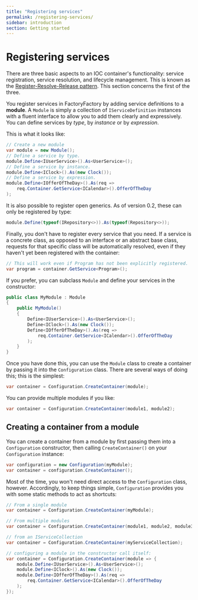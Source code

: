 ```yaml
---
title: "Registering services"
permalink: /registering-services/
sidebar: introduction
section: Getting started
---
```


Registering services
====================

There are three basic aspects to an IOC container's functionality: service
registration, service resolution, and lifecycle management. This is known as the
[Register-Resolve-Release pattern](http://blog.ploeh.dk/2010/09/29/TheRegisterResolveReleasepattern/). This
section concerns the first of the three.

You register services in FactoryFactory by adding service definitions to a
**module**. A `Module` is simply a collection of `IServiceDefinition` instances
with a fluent interface to allow you to add them clearly and expressively.
You can define services by *type*, by *instance* or by *expression*.

This is what it looks like:

```c#
// Create a new module
var module = new Module();
// Define a service by type.
module.Define<IUserService>().As<UserService>();
// Define a service by instance.
module.Define<IClock>().As(new Clock());
// Define a service by expression.
module.Define<IOfferOfTheDay>().As(req =>
    req.Container.GetService<ICalendar>().OfferOfTheDay
);
```

It is also possible to register open generics. As of version 0.2, these can only
be registered by type:

```c#
module.Define(typeof(IRepository<>)).As(typeof(Repository<>));
```

Finally, you don't have to register every service that you need. If a service is
a concrete class, as opposed to an interface or an abstract base class, requests
for that specific class will be automatically resolved, even if they haven't
yet been registered with the container:

```c#
// This will work even if Program has not been explicitly registered.
var program = container.GetService<Program>();
```

If you prefer, you can subclass `Module` and define your services in the
constructor:

```c#
public class MyModule : Module
{
    public MyModule()
    {
        Define<IUserService>().As<UserService>();
        Define<IClock>().As(new Clock());
        Define<IOfferOfTheDay>().As(req =>
            req.Container.GetService<ICalendar>().OfferOfTheDay
        );
    }
}
```

Once you have done this, you can use the `Module` class to create a container by
passing it into the `Configuration` class. There are several ways of doing this;
this is the simplest:

```c#
var container = Configuration.CreateContainer(module);
```

You can provide multiple modules if you like:

```c#
var container = Configuration.CreateContainer(module1, module2);
```

Creating a container from a module
----------------------------------
You can create a container from a module by first passing them into a
`Configuration` constructor, then calling `CreateContainer()` on your
`Configuration` instance:

```c#
var configuration = new Configuration(myModule);
var container = configuration.CreateContainer();
```

Most of the time, you won't need direct access to the `Configuration` class,
however. Accordingly, to keep things simple, `Configuration` provides you with
some static methods to act as shortcuts:

```c#
// From a single module
var container = Configuration.CreateContainer(myModule);

// From multiple modules
var container = Configuration.CreateContainer(module1, module2, module3);

// from an IServiceCollection
var container = Configuration.CreateContainer(myServiceCollection);

// configuring a module in the constructor call itself:
var container = Configuration.CreateContainer(module => {
    module.Define<IUserService>().As<UserService>();
    module.Define<IClock>().As(new Clock());
    module.Define<IOfferOfTheDay>().As(req =>
        req.Container.GetService<ICalendar>().OfferOfTheDay
    );
});
```


